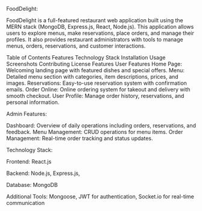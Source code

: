 
FoodDelight:

FoodDelight is a full-featured restaurant web application built using the MERN stack (MongoDB, Express.js, React, Node.js). This application allows users to explore menus, make reservations, place orders, and manage their profiles. It also provides restaurant administrators with tools to manage menus, orders, reservations, and customer interactions.

Table of Contents
Features
Technology Stack
Installation
Usage
Screenshots
Contributing
License
Features
User Features
Home Page: Welcoming landing page with featured dishes and special offers.
Menu: Detailed menu section with categories, item descriptions, prices, and images.
Reservations: Easy-to-use reservation system with confirmation emails.
Order Online: Online ordering system for takeout and delivery with smooth checkout.
User Profile: Manage order history, reservations, and personal information.



Admin Features:

Dashboard: Overview of daily operations including orders, reservations, and feedback.
Menu Management: CRUD operations for menu items.
Order Management: Real-time order tracking and status updates.


Technology Stack:

Frontend:
React.js

Backend:
Node.js,
Express.js,

Database:
MongoDB

Additional Tools:
Mongoose,
JWT for authentication,
Socket.io for real-time communication
